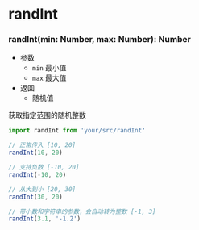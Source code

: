 # randInt

### randInt(min: Number, max: Number): Number
- 参数
  - `min` 最小值
  - `max` 最大值
- 返回
  - 随机值

获取指定范围的随机整数

```js
import randInt from 'your/src/randInt'

// 正常传入 [10, 20]
randInt(10, 20)

// 支持负数 [-10, 20]
randInt(-10, 20)

// 从大到小 [20, 30]
randInt(30, 20)

// 带小数和字符串的参数，会自动转为整数 [-1, 3]
randInt(3.1, '-1.2')
```
